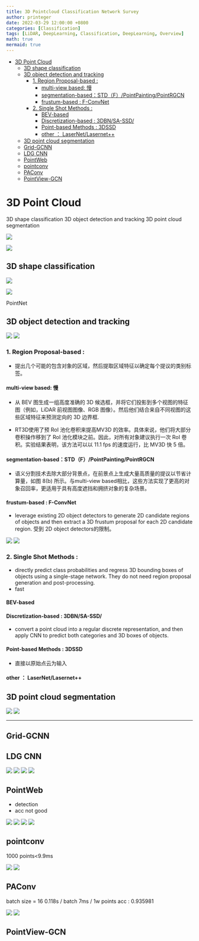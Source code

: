 ```yaml
---
title: 3D Pointcloud Classification Network Survey
author: printeger
date: 2022-03-29 12:00:00 +0800
categories: [Classification]
tags: [LiDAR, DeepLearning, Classification, DeepLearning, Overview]
math: true
mermaid: true
---
```

- [3D Point Cloud](#3d-point-cloud)
  - [3D shape classification](#3d-shape-classification)
  - [3D object detection and tracking](#3d-object-detection-and-tracking)
    - [1. Region Proposal-based :](#1-region-proposal-based-)
      - [multi-view based: 慢](#multi-view-based-慢)
      - [segmentation-based：STD（F）/PointPainting/PointRGCN](#segmentation-basedstdfpointpaintingpointrgcn)
      - [frustum-based : F-ConvNet](#frustum-based--f-convnet)
    - [2. Single Shot Methods :](#2-single-shot-methods-)
      - [BEV-based](#bev-based)
      - [Discretization-based : 3DBN/SA-SSD/](#discretization-based--3dbnsa-ssd)
      - [Point-based Methods : 3DSSD](#point-based-methods--3dssd)
      - [other ： LaserNet/Lasernet++](#other--lasernetlasernet)
  - [3D point cloud segmentation](#3d-point-cloud-segmentation)
  - [Grid-GCNN](#grid-gcnn)
  - [LDG CNN](#ldg-cnn)
  - [PointWeb](#pointweb)
  - [pointconv](#pointconv)
  - [PAConv](#paconv)
  - [PointView-GCN](#pointview-gcn)

# 3D Point Cloud

 3D shape classification
 3D object detection and tracking
 3D point cloud segmentation
 
 ![](pic/3136.png)

![](https://github.com/Printeger/printeger.github.io/raw/main/_posts/pic/3136.png)

 ## 3D shape classification

![](pic/3341.png)

![](https://github.com/Printeger/printeger.github.io/raw/main/_posts/pic/3341.png)

PointNet



##  3D object detection and tracking

![](pic/3431.png)
![](https://github.com/Printeger/printeger.github.io/raw/main/_posts/pic/3431.png)
### 1. Region Proposal-based : 
- 提出几个可能的包含对象的区域，然后提取区域特征以确定每个提议的类别标签。
        
#### multi-view based: 慢
- 从 BEV 图生成一组高度准确的 3D 候选框，并将它们投影到多个视图的特征图（例如，LiDAR 前视图图像、RGB 图像）。然后他们结合来自不同视图的这些区域特征来预测定向的 3D 边界框.  

- RT3D使用了预 RoI 池化卷积来提高MV3D 的效率。具体来说，他们将大部分卷积操作移到了 RoI 池化模块之前。因此，对所有对象建议执行一次 RoI 卷积。实验结果表明，该方法可以以 11.1 fps 的速度运行，比 MV3D 快 5 倍。

#### segmentation-based：STD（F）/PointPainting/PointRGCN
- 语义分割技术去除大部分背景点，在前景点上生成大量高质量的提议以节省计算量，如图 8(b) 所示。与multi-view based相比，这些方法实现了更高的对象召回率，更适用于具有高度遮挡和拥挤对象的复杂场景。
#### frustum-based : F-ConvNet
- leverage existing 2D object detectors to generate 2D candidate regions of objects and then extract a 3D frustum proposal for each 2D candidate region. 受到 2D object detectors的限制。

![](pic/1747.png)
![](https://github.com/Printeger/printeger.github.io/raw/main/_posts/pic/1747.png)


### 2. Single Shot Methods : 
- directly predict class probabilities and regress 3D bounding boxes of objects using a single-stage network. They do not need region proposal generation and post-processing.
- fast
#### BEV-based

#### Discretization-based : 3DBN/SA-SSD/
-  convert a point cloud into a regular discrete representation, and then apply CNN to predict both categories and 3D boxes of objects.

#### Point-based Methods : 3DSSD
- 直接以原始点云为输入

#### other ： LaserNet/Lasernet++

## 3D point cloud segmentation
![](pic/3530.png)
![](https://github.com/Printeger/printeger.github.io/raw/main/_posts/pic/3530.png)

--------------------------------------------------------------------
## Grid-GCNN


## LDG CNN

![](pic/0608.png)
![](https://github.com/Printeger/printeger.github.io/raw/main/_posts/pic/0608.png)
![](pic/0340.png)
![](https://github.com/Printeger/printeger.github.io/raw/main/_posts/pic/0340.png)
## PointWeb
- detection
- acc not good

![](pic/0731.png)
![](https://github.com/Printeger/printeger.github.io/raw/main/_posts/pic/0731.png)
![](pic/1500.png)
![](https://github.com/Printeger/printeger.github.io/raw/main/_posts/pic/1500.png)
## pointconv
1000 points<9.9ms

![](pic/2504.png)
![](https://github.com/Printeger/printeger.github.io/raw/main/_posts/pic/2504.png)
## PAConv
batch size = 16 
0.118s / batch
7ms / 1w points
acc : 0.935981

![](pic/4648.png)
![](https://github.com/Printeger/printeger.github.io/raw/main/_posts/pic/4648.png)
## PointView-GCN
